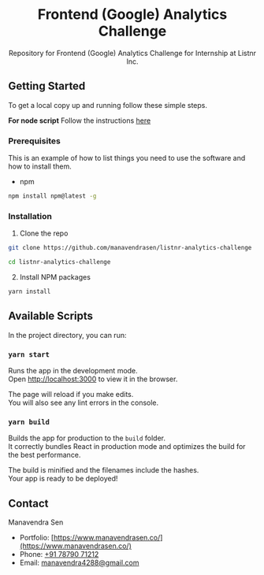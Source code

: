 <h1 align="center">Frontend (Google) Analytics
Challenge</h1>
<p align="center">Repository for Frontend (Google) Analytics Challenge for Internship at Listnr Inc.</p>

<!-- GETTING STARTED -->

## Getting Started

To get a local copy up and running follow these simple steps.

**For node script**
Follow the instructions [here](https://github.com/manavendrasen/listnr-analytics-challenge/tree/main/json_node_script#readme)

### Prerequisites

This is an example of how to list things you need to use the software and how to install them.

- npm

```bash
npm install npm@latest -g
```

### Installation

1. Clone the repo

```bash
git clone https://github.com/manavendrasen/listnr-analytics-challenge

cd listnr-analytics-challenge
```

2. Install NPM packages

```bash
yarn install
```

## Available Scripts

In the project directory, you can run:

### `yarn start`

Runs the app in the development mode.\
Open [http://localhost:3000](http://localhost:3000) to view it in the browser.

The page will reload if you make edits.\
You will also see any lint errors in the console.

### `yarn build`

Builds the app for production to the `build` folder.\
It correctly bundles React in production mode and optimizes the build for the best performance.

The build is minified and the filenames include the hashes.\
Your app is ready to be deployed!

## Contact

Manavendra Sen

- Portfolio: [https://www.manavendrasen.co/](https://www.manavendrasen.co/)
- Phone: [+91 78790 71212](tel:+917879071212)
- Email: [manavendra4288@gmail.com](mailto:manavendra4288@gmail.com)
